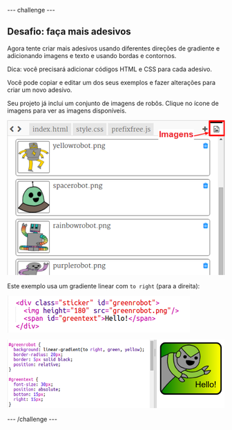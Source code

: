 \--- challenge \---

## Desafio: faça mais adesivos

Agora tente criar mais adesivos usando diferentes direções de gradiente e adicionando imagens e texto e usando bordas e contornos.

Dica: você precisará adicionar códigos HTML e CSS para cada adesivo.

Você pode copiar e editar um dos seus exemplos e fazer alterações para criar um novo adesivo.

Seu projeto já inclui um conjunto de imagens de robôs. Clique no ícone de imagens para ver as imagens disponíveis.

![screenshot](images/stickers-images.png)

Este exemplo usa um gradiente linear com `to right` (para a direita):

![screenshot](images/stickers-green-html.png)

![screenshot](images/stickers-green-style.png)

\--- /challenge \---